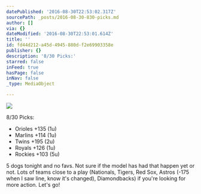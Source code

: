 ```yaml
---
datePublished: '2016-08-30T22:53:02.317Z'
sourcePath: _posts/2016-08-30-830-picks.md
author: []
via: {}
dateModified: '2016-08-30T22:53:01.614Z'
title: ''
id: fd44d212-a45d-4945-880d-f2e69903358e
publisher: {}
description: '8/30 Picks:'
starred: false
inFeed: true
hasPage: false
inNav: false
_type: MediaObject

---
```

![](https://the-grid-user-content.s3-us-west-2.amazonaws.com/dc7f55c2-850b-4ed3-a3bd-72de9d052e51.jpg)

8/30 Picks:

* Orioles +135 (1u)
* Marlins +114 (1u)
* Twins +195 (2u)
* Royals +126 (1u)
* Rockies +103 (5u)

5 dogs tonight and no favs. Not sure if the model has had that happen yet or not. Lots of teams close to a play (Nationals, Tigers, Red Sox, Astros (-175 when I saw line, know it's changed), Diamondbacks) if you're looking for more action. Let's go!